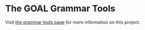 The GOAL Grammar Tools
======================

Visit [the grammar tools
page](https://goalapl.atlassian.net/wiki/display/GOAL/The+GOAL+Grammar+Tools)
for more information on this project.
